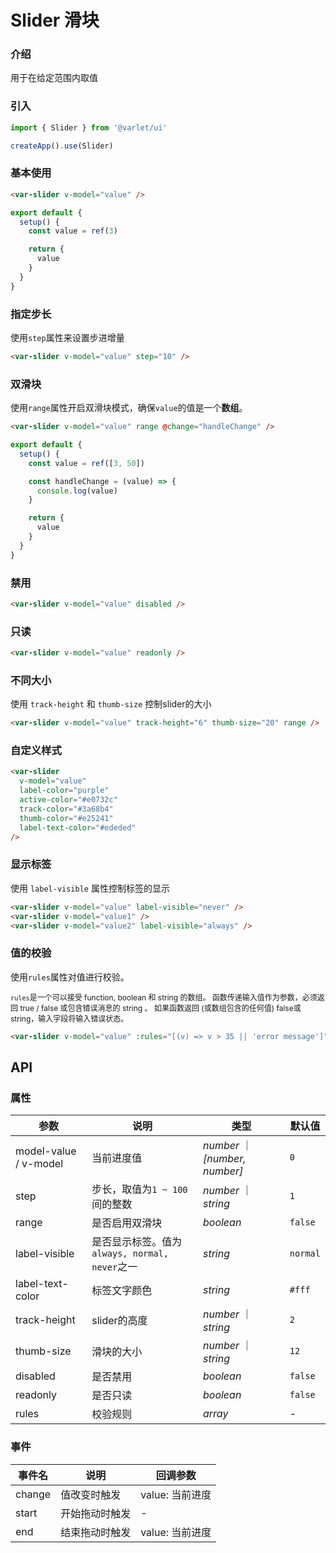 # Slider 滑块

### 介绍

用于在给定范围内取值

### 引入

```js
import { Slider } from '@varlet/ui'

createApp().use(Slider)
```

### 基本使用

```html
<var-slider v-model="value" />
```

```javascript
export default {
  setup() {
    const value = ref(3)

    return {
      value
    }
  }
}
```

### 指定步长

使用`step`属性来设置步进增量

```html
<var-slider v-model="value" step="10" />
```

### 双滑块

使用`range`属性开启双滑块模式，确保`value`的值是一个**数组**。

```html
<var-slider v-model="value" range @change="handleChange" />
```

```javascript
export default {
  setup() {
    const value = ref([3, 50])

    const handleChange = (value) => {
      console.log(value)
    }

    return {
      value
    }
  }
}
```

### 禁用

```html
<var-slider v-model="value" disabled />
```

### 只读

```html
<var-slider v-model="value" readonly />
```

### 不同大小

使用 `track-height` 和 `thumb-size` 控制slider的大小

```html
<var-slider v-model="value" track-height="6" thumb-size="20" range />
```

### 自定义样式

```html
<var-slider
  v-model="value"
  label-color="purple"
  active-color="#e0732c"
  track-color="#3a68b4"
  thumb-color="#e25241"
  label-text-color="#ededed"
/>
```

### 显示标签
使用 `label-visible` 属性控制标签的显示

```html
<var-slider v-model="value" label-visible="never" />
<var-slider v-model="value1" />
<var-slider v-model="value2" label-visible="always" />
```

### 值的校验

使用`rules`属性对值进行校验。

<span style="font-size: 12px">`rules`是一个可以接受 function, boolean 和 string 的数组。 函数传递输入值作为参数，必须返回 true / false 或包含错误消息的 string 。 如果函数返回 (或数组包含的任何值) false或string，输入字段将输入错误状态。</span>

```html
<var-slider v-model="value" :rules="[(v) => v > 35 || 'error message']" />
```

## API

### 属性

| 参数 | 说明 | 类型 | 默认值 |
| ----- | -------------- | -------- | ---------- |
| model-value / v-model | 当前进度值 | _number_ ｜ _[number, number]_ | `0` |
| step | 步长，取值为`1 ~ 100`间的整数 | _number_ ｜ _string_ | `1` |
| range | 是否启用双滑块 | _boolean_ | `false` |
| label-visible | 是否显示标签。值为`always, normal, never`之一 | _string_ | `normal` |
| label-text-color | 标签文字颜色 | _string_ | `#fff` |
| track-height | slider的高度 | _number_ ｜ _string_ | `2` |
| thumb-size | 滑块的大小 | _number_ ｜ _string_ | `12` |
| disabled | 是否禁用 | _boolean_  | `false` |
| readonly | 是否只读 | _boolean_  | `false` |
| rules | 校验规则 | _array_  | - |


### 事件

| 事件名 | 说明 | 回调参数 |
| ----- | -------- | -------- |
| change | 	值改变时触发| value: 当前进度|
| start | 开始拖动时触发 | - |
| end | 结束拖动时触发 | value: 当前进度 |